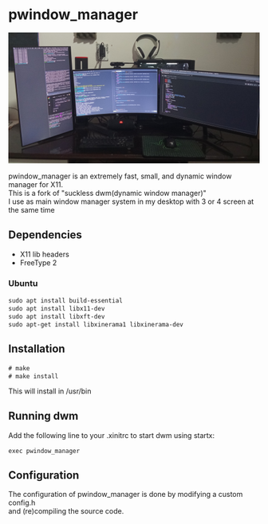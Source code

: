 # pwindow_manager
![desktop_image](images/desktop.jpg)

pwindow_manager is an extremely fast, small, and dynamic window manager for X11.  
This is a fork of "suckless dwm(dynamic window manager)"  
I use as main window manager system in my desktop with 3 or 4 screen at the same time  


Dependencies
------------
- X11 lib headers
- FreeType 2

### Ubuntu

    sudo apt install build-essential
    sudo apt install libx11-dev
    sudo apt install libxft-dev
    sudo apt-get install libxinerama1 libxinerama-dev

Installation
------------

    # make
    # make install

This will install in /usr/bin

Running dwm
-----------
Add the following line to your .xinitrc to start dwm using startx:  

    exec pwindow_manager


Configuration
-------------
The configuration of pwindow_manager is done by modifying a custom config.h  
and (re)compiling the source code.
